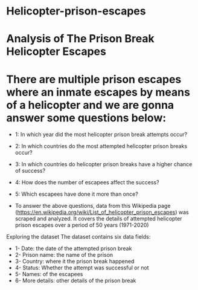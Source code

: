 # Helicopter-prison-escapes
# Analysis of The Prison Break Helicopter Escapes
# There are multiple prison escapes where an inmate escapes by means of a helicopter and we are gonna answer some questions below:
+ 1: In which year did the most helicopter prison break attempts occur?
+ 2: In which countries do the most attempted helicopter prison breaks occur?
+ 3: In which countries do helicopter prison breaks have a higher chance of success?
+ 4: How does the number of escapees affect the success?
+ 5: Which escapees have done it more than once?

+ To answer the above questions, data from this Wikipedia page (https://en.wikipedia.org/wiki/List_of_helicopter_prison_escapes) was scraped and analyzed. It covers the details of attempted helicopter prison escapes over a period of 50 years (1971-2020)

Exploring the dataset The dataset contains six data fields:
+ 1- Date: the date of the attempted prison break
+ 2- Prison name: the name of the prison
+ 3- Country: where it the prison break happened
+ 4- Status: Whether the attempt was successful or not
+ 5- Names: of the escapees
+ 6- More details: other details of the prison break
